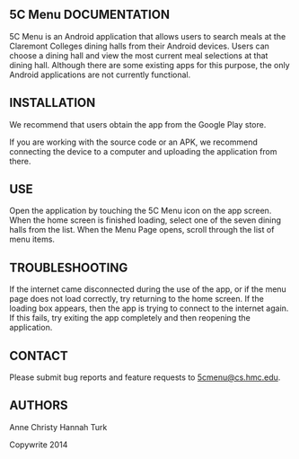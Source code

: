 5C Menu DOCUMENTATION
---------------------
5C Menu is an Android application that allows users to search meals at the 
Claremont Colleges dining halls from their Android devices. Users can choose 
a dining hall and view the most current meal selections at that dining hall.
Although there are some existing apps for this purpose, the only Android 
applications are not currently functional.


INSTALLATION
------------
We recommend that users obtain the app from the Google Play store.

If you are working with the source code or an APK, we recommend connecting the 
device to a computer and uploading the application from there.


USE
---
Open the application by touching the 5C Menu icon on the app screen. When the 
home screen is finished loading, select one of the seven dining halls from the 
list. When the Menu Page opens, scroll through the list of menu items.


TROUBLESHOOTING
---------------
If the internet came disconnected during the use of the app, or if the menu 
page does not load correctly, try returning to the home screen. If the loading
box appears, then the app is trying to connect to the internet again. If this
fails, try exiting the app completely and then reopening the application.


CONTACT
-------
Please submit bug reports and feature requests to 5cmenu@cs.hmc.edu.


AUTHORS
-------
Anne Christy
Hannah Turk



Copywrite 2014

